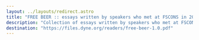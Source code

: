 ```yaml
---
layout: ../layouts/redirect.astro
title: "FREE BEER :: essays written by speakers who met at FSCONS in 2008"
description: "Collection of essays written by speakers who met at FSCONS in 2008. Young voices from the European scene of free software put forward their reflections on the future of the free software movement. Among the chapters: "From Consumer to Creator", "The darling conceptions of your time", "RMS on FREE BEER", "Kopimi", "The End of (Artificial) Scarcity"."
destination: "https://files.dyne.org/readers/free-beer-1.0.pdf"
---
```

